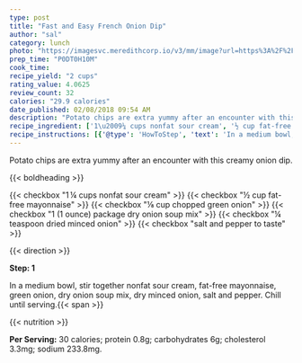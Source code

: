 ```yaml
---
type: post
title: "Fast and Easy French Onion Dip"
author: "sal"
category: lunch
photo: "https://imagesvc.meredithcorp.io/v3/mm/image?url=https%3A%2F%2Fimages.media-allrecipes.com%2Fuserphotos%2F5325518.jpg"
prep_time: "P0DT0H10M"
cook_time: 
recipe_yield: "2 cups"
rating_value: 4.0625
review_count: 32
calories: "29.9 calories"
date_published: 02/08/2018 09:54 AM
description: "Potato chips are extra yummy after an encounter with this creamy onion dip."
recipe_ingredient: ['1\u2009¼ cups nonfat sour cream', '½ cup fat-free mayonnaise', '⅛ cup chopped green onion', '1 (1 ounce) package dry onion soup mix', '¼ teaspoon dried minced onion', 'salt and pepper to taste']
recipe_instructions: [{'@type': 'HowToStep', 'text': 'In a medium bowl, stir together nonfat sour cream, fat-free mayonnaise, green onion, dry onion soup mix, dry minced onion, salt and pepper. Chill until serving.\n'}]
---
```


Potato chips are extra yummy after an encounter with this creamy onion dip. 

{{< boldheading >}}

{{< checkbox "1 ¼ cups nonfat sour cream" >}}
{{< checkbox "½ cup fat-free mayonnaise" >}}
{{< checkbox "⅛ cup chopped green onion" >}}
{{< checkbox "1 (1 ounce) package dry onion soup mix" >}}
{{< checkbox "¼ teaspoon dried minced onion" >}}
{{< checkbox "salt and pepper to taste" >}}


{{< direction >}}

**Step: 1**

In a medium bowl, stir together nonfat sour cream, fat-free mayonnaise, green onion, dry onion soup mix, dry minced onion, salt and pepper. Chill until serving.{{< span >}}

{{< nutrition >}}

**Per Serving:** 30 calories; protein 0.8g; carbohydrates 6g; cholesterol 3.3mg; sodium 233.8mg.